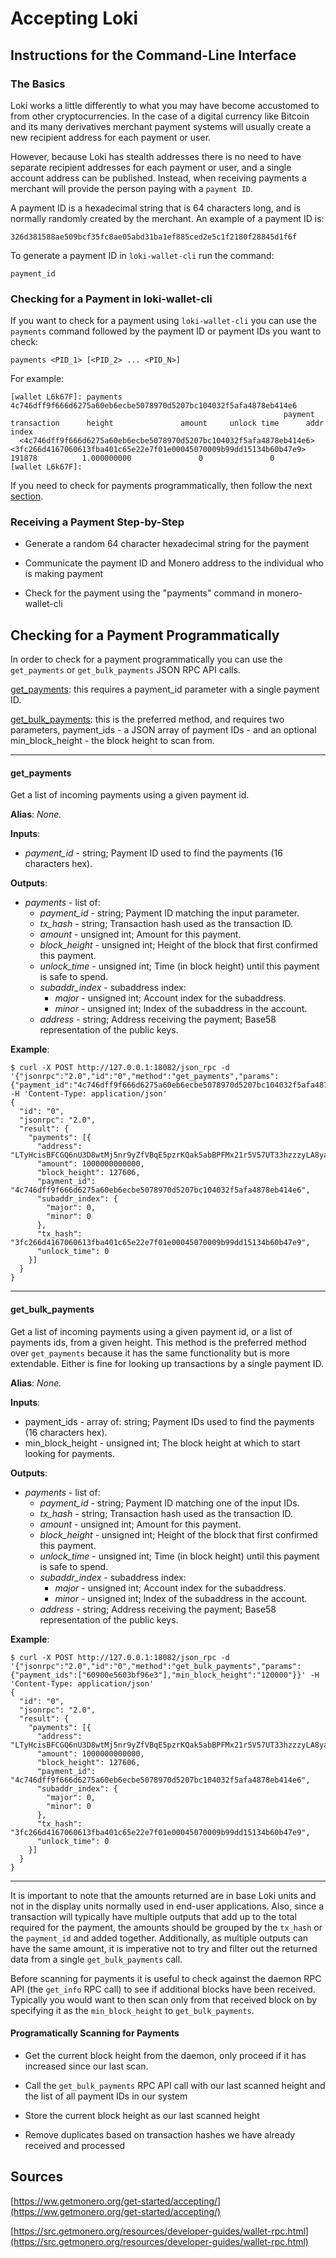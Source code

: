 # Accepting Loki 
## Instructions for the Command-Line Interface
### The Basics
Loki works a little differently to what you may have become accustomed to from other cryptocurrencies. In the case of a digital currency like Bitcoin and its many derivatives merchant payment systems will usually create a new recipient address for each payment or user.

However, because Loki has stealth addresses there is no need to have separate recipient addresses for each payment or user, and a single account address can be published. Instead, when receiving payments a merchant will provide the person paying with a `payment ID`.

A payment ID is a hexadecimal string that is 64 characters long, and is normally randomly created by the merchant. An example of a payment ID is:

```
326d381588ae509bcf35fc8ae05abd31ba1ef885ced2e5c1f2180f28845d1f6f
```

To generate a payment ID in `loki-wallet-cli` run the command:

```
payment_id
```

### Checking for a Payment in loki-wallet-cli
If you want to check for a payment using `loki-wallet-cli` you can use the `payments` command followed by the payment ID or payment IDs you want to check:
```
payments <PID_1> [<PID_2> ... <PID_N>]
```

For example:

```
[wallet L6k67F]: payments 4c746dff9f666d6275a60eb6ecbe5078970d5207bc104032f5afa4878eb414e6
                                                             payment                                                         transaction      height               amount     unlock time      addr index
  <4c746dff9f666d6275a60eb6ecbe5078970d5207bc104032f5afa4878eb414e6>  <3fc266d4167060613fba401c65e22e7f01e00045070009b99dd15134b60b47e9>      191878          1.000000000               0               0
[wallet L6k67F]:

```

If you need to check for payments programmatically, then follow the next [section](#checking-for-a-payment-programmatically).

### Receiving a Payment Step-by-Step

- Generate a random 64 character hexadecimal string for the payment

- Communicate the payment ID and Monero address to the individual who is making payment

- Check for the payment using the "payments" command in monero-wallet-cli

## Checking for a Payment Programmatically

In order to check for a payment programmatically you can use the `get_payments` or `get_bulk_payments` JSON RPC API calls.

[get_payments](#get_payments): this requires a payment_id parameter with a single payment ID.

[get_bulk_payments](#get_bulk_payments): this is the preferred method, and requires two parameters, payment_ids - a JSON array of payment IDs - and an optional min_block_height - the block height to scan from.

---

#### get_payments

Get a list of incoming payments using a given payment id.

**Alias**: *None.*

**Inputs**:

- *payment_id* - string; Payment ID used to find the payments (16 characters hex).

**Outputs**:

- *payments* - list of:
	- *payment_id* - string; Payment ID matching the input parameter.
	- *tx_hash* - string; Transaction hash used as the transaction ID.
	- *amount* - unsigned int; Amount for this payment.
	- *block_height* - unsigned int; Height of the block that first confirmed this payment.
	- *unlock_time* - unsigned int; Time (in block height) until this payment is safe to spend.
	- *subaddr_index* - subaddress index:
		- *major* - unsigned int; Account index for the subaddress.
		- *minor* - unsigned int; Index of the subaddress in the account.
	- *address* - string; Address receiving the payment; Base58 representation of the public keys.

**Example**:

```
$ curl -X POST http://127.0.0.1:18082/json_rpc -d '{"jsonrpc":"2.0","id":"0","method":"get_payments","params":{"payment_id":"4c746dff9f666d6275a60eb6ecbe5078970d5207bc104032f5afa4878eb414e6"}}' -H 'Content-Type: application/json'
{
  "id": "0",
  "jsonrpc": "2.0",
  "result": {
    "payments": [{
      "address": "LTyHcisBFCGQ6nU3D8wtMj5nr9yZfVBqE5pzrKQak5abBPFMx21r5V57UT33hzzzyLA8yaJFyrcj7iJwiQ8Z1zPeK1a7tpo",
      "amount": 1000000000000,
      "block_height": 127606,
      "payment_id": "4c746dff9f666d6275a60eb6ecbe5078970d5207bc104032f5afa4878eb414e6",
      "subaddr_index": {
        "major": 0,
        "minor": 0
      },
      "tx_hash": "3fc266d4167060613fba401c65e22e7f01e00045070009b99dd15134b60b47e9",
      "unlock_time": 0
    }]
  }
}
```

---
#### get_bulk_payments

Get a list of incoming payments using a given payment id, or a list of payments ids, from a given height. This method is the preferred method over `get_payments` because it has the same functionality but is more extendable. Either is fine for looking up transactions by a single payment ID.

**Alias**: *None.*

**Inputs**:

- payment_ids - array of: string; Payment IDs used to find the payments (16 characters hex).
- min_block_height - unsigned int; The block height at which to start looking for payments.

**Outputs**:

- *payments* - list of:
	- *payment_id* - string; Payment ID matching one of the input IDs.
	- *tx_hash* - string; Transaction hash used as the transaction ID.
	- *amount* - unsigned int; Amount for this payment.
	- *block_height* - unsigned int; Height of the block that first confirmed this payment.
	- *unlock_time* - unsigned int; Time (in block height) until this payment is safe to spend.
	- *subaddr_index* - subaddress index:
		- *major* - unsigned int; Account index for the subaddress.
		- *minor* - unsigned int; Index of the subaddress in the account.
	- *address* - string; Address receiving the payment; Base58 representation of the public keys.

**Example**:

```
$ curl -X POST http://127.0.0.1:18082/json_rpc -d '{"jsonrpc":"2.0","id":"0","method":"get_bulk_payments","params":{"payment_ids":["60900e5603bf96e3"],"min_block_height":"120000"}}' -H 'Content-Type: application/json'
{
  "id": "0",
  "jsonrpc": "2.0",
  "result": {
    "payments": [{
      "address": "LTyHcisBFCGQ6nU3D8wtMj5nr9yZfVBqE5pzrKQak5abBPFMx21r5V57UT33hzzzyLA8yaJFyrcj7iJwiQ8Z1zPeK1a7tpo",
      "amount": 1000000000000,
      "block_height": 127606,
      "payment_id": "4c746dff9f666d6275a60eb6ecbe5078970d5207bc104032f5afa4878eb414e6",
      "subaddr_index": {
        "major": 0,
        "minor": 0
      },
      "tx_hash": "3fc266d4167060613fba401c65e22e7f01e00045070009b99dd15134b60b47e9",
      "unlock_time": 0
    }]
  }
}
```
---

It is important to note that the amounts returned are in base Loki units and not in the display units normally used in end-user applications. Also, since a transaction will typically have multiple outputs that add up to the total required for the payment, the amounts should be grouped by the `tx_hash` or the `payment_id` and added together. Additionally, as multiple outputs can have the same amount, it is imperative not to try and filter out the returned data from a single `get_bulk_payments` call.

Before scanning for payments it is useful to check against the daemon RPC API (the `get_info` RPC call) to see if additional blocks have been received. Typically you would want to then scan only from that received block on by specifying it as the `min_block_height` to `get_bulk_payments`.

#### Programatically Scanning for Payments

- Get the current block height from the daemon, only proceed if it has increased since our last scan.

- Call the `get_bulk_payments` RPC API call with our last scanned height and the list of all payment IDs in our system

- Store the current block height as our last scanned height

- Remove duplicates based on transaction hashes we have already received and processed

## Sources

[https://ww.getmonero.org/get-started/accepting/](https://ww.getmonero.org/get-started/accepting/)

[https://src.getmonero.org/resources/developer-guides/wallet-rpc.html](https://src.getmonero.org/resources/developer-guides/wallet-rpc.html)